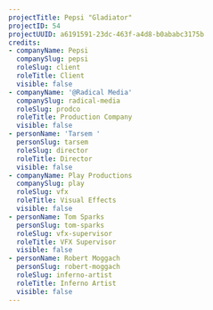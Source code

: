 ```yaml
---
projectTitle: Pepsi "Gladiator"
projectID: 54
projectUUID: a6191591-23dc-463f-a4d8-b0ababc3175b
credits:
- companyName: Pepsi
  companySlug: pepsi
  roleSlug: client
  roleTitle: Client
  visible: false
- companyName: '@Radical Media'
  companySlug: radical-media
  roleSlug: prodco
  roleTitle: Production Company
  visible: false
- personName: 'Tarsem '
  personSlug: tarsem
  roleSlug: director
  roleTitle: Director
  visible: false
- companyName: Play Productions
  companySlug: play
  roleSlug: vfx
  roleTitle: Visual Effects
  visible: false
- personName: Tom Sparks
  personSlug: tom-sparks
  roleSlug: vfx-supervisor
  roleTitle: VFX Supervisor
  visible: false
- personName: Robert Moggach
  personSlug: robert-moggach
  roleSlug: inferno-artist
  roleTitle: Inferno Artist
  visible: false
---
```

